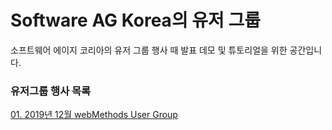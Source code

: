 # Software AG Korea의 유저 그룹  
  
소프트웨어 에이지 코리아의 유저 그룹 행사 때 발표 데모 및 튜토리얼을 위한 공간입니다.  
  
  
### 유저그룹 행사 목록  
[01. 2019년 12월 webMethods User Group](https://github.com/SoftwareAG-Korea/tutorials/blob/master/UserGroup/Dec-2019/README.md)  

  
  

